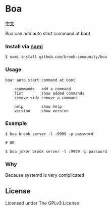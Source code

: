 # Boa

[中文](readme_zh.md)

Boa can add auto start command at boot

### Install via [nami](https://github.com/txthinking/nami)

```
$ nami install github.com/brook-community/boa
```

### Usage

	boa: auto start command at boot

        <command>   add a command
        list        show added commands
        remove <id> remove a command

        help        show help
        version     show version

### Example

    $ boa brook server -l :9999 -p password

	# OR

    $ boa joker brook server -l :9999 -p password

### Why

Because systemd is very complicated

## License

Licensed under The GPLv3 License
